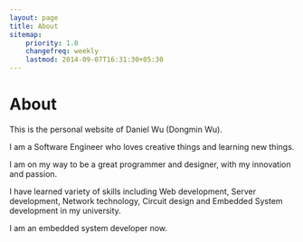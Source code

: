 ```yaml
---
layout: page
title: About
sitemap:
    priority: 1.0
    changefreq: weekly
    lastmod: 2014-09-07T16:31:30+05:30
---
```


# About


This is the personal website of Daniel Wu (Dongmin Wu).

I am a Software Engineer who loves creative things and learning new things.

I am on my way to be a great programmer and designer, with my innovation and passion.

I have learned variety of skills including Web development, Server development, Network technology, Circuit design and Embedded System development in my university. 

I am an embedded system developer now.

